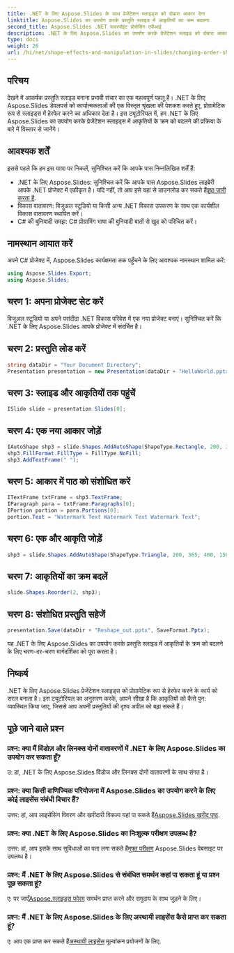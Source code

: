 ```yaml
---
title: .NET के लिए Aspose.Slides के साथ प्रेजेंटेशन स्लाइड्स को दोबारा आकार देना
linktitle: Aspose.Slides का उपयोग करके प्रस्तुति स्लाइड में आकृतियों का क्रम बदलना
second_title: Aspose.Slides .NET पावरपॉइंट प्रोसेसिंग एपीआई
description: .NET के लिए Aspose.Slides का उपयोग करके प्रेजेंटेशन स्लाइड को दोबारा आकार देने का तरीका जानें। आकृतियों को पुन व्यवस्थित करने और दृश्य अपील बढ़ाने के लिए इस चरण-दर-चरण मार्गदर्शिका का पालन करें।
type: docs
weight: 26
url: /hi/net/shape-effects-and-manipulation-in-slides/changing-order-shapes/
---
```

## परिचय
देखने में आकर्षक प्रस्तुति स्लाइड बनाना प्रभावी संचार का एक महत्वपूर्ण पहलू है। .NET के लिए Aspose.Slides डेवलपर्स को कार्यात्मकताओं की एक विस्तृत श्रृंखला की पेशकश करते हुए, प्रोग्रामेटिक रूप से स्लाइड्स में हेरफेर करने का अधिकार देता है। इस ट्यूटोरियल में, हम .NET के लिए Aspose.Slides का उपयोग करके प्रेजेंटेशन स्लाइड्स में आकृतियों के क्रम को बदलने की प्रक्रिया के बारे में विस्तार से जानेंगे।
## आवश्यक शर्तें
इससे पहले कि हम इस यात्रा पर निकलें, सुनिश्चित करें कि आपके पास निम्नलिखित शर्तें हैं:
-  .NET के लिए Aspose.Slides: सुनिश्चित करें कि आपके पास Aspose.Slides लाइब्रेरी आपके .NET प्रोजेक्ट में एकीकृत है। यदि नहीं, तो आप इसे यहां से डाउनलोड कर सकते हैं[पृष्ठ जारी करता है](https://releases.aspose.com/slides/net/).
- विकास वातावरण: विजुअल स्टूडियो या किसी अन्य .NET विकास उपकरण के साथ एक कार्यशील विकास वातावरण स्थापित करें।
- C# की बुनियादी समझ: C# प्रोग्रामिंग भाषा की बुनियादी बातों से खुद को परिचित करें।
## नामस्थान आयात करें
अपने C# प्रोजेक्ट में, Aspose.Slides कार्यक्षमता तक पहुँचने के लिए आवश्यक नामस्थान शामिल करें:
```csharp
using Aspose.Slides.Export;
using Aspose.Slides;
```
## चरण 1: अपना प्रोजेक्ट सेट करें
विजुअल स्टूडियो या अपने पसंदीदा .NET विकास परिवेश में एक नया प्रोजेक्ट बनाएं। सुनिश्चित करें कि .NET के लिए Aspose.Slides आपके प्रोजेक्ट में संदर्भित है।
## चरण 2: प्रस्तुति लोड करें
```csharp
string dataDir = "Your Document Directory";
Presentation presentation = new Presentation(dataDir + "HelloWorld.pptx");
```
## चरण 3: स्लाइड और आकृतियों तक पहुंचें
```csharp
ISlide slide = presentation.Slides[0];
```
## चरण 4: एक नया आकार जोड़ें
```csharp
IAutoShape shp3 = slide.Shapes.AddAutoShape(ShapeType.Rectangle, 200, 365, 400, 150);
shp3.FillFormat.FillType = FillType.NoFill;
shp3.AddTextFrame(" ");
```
## चरण 5: आकार में पाठ को संशोधित करें
```csharp
ITextFrame txtFrame = shp3.TextFrame;
IParagraph para = txtFrame.Paragraphs[0];
IPortion portion = para.Portions[0];
portion.Text = "Watermark Text Watermark Text Watermark Text";
```
## चरण 6: एक और आकृति जोड़ें
```csharp
shp3 = slide.Shapes.AddAutoShape(ShapeType.Triangle, 200, 365, 400, 150);
```
## चरण 7: आकृतियों का क्रम बदलें
```csharp
slide.Shapes.Reorder(2, shp3);
```
## चरण 8: संशोधित प्रस्तुति सहेजें
```csharp
presentation.Save(dataDir + "Reshape_out.pptx", SaveFormat.Pptx);
```
यह .NET के लिए Aspose.Slides का उपयोग करके प्रस्तुति स्लाइड में आकृतियों के क्रम को बदलने के लिए चरण-दर-चरण मार्गदर्शिका को पूरा करता है।
## निष्कर्ष
.NET के लिए Aspose.Slides प्रेजेंटेशन स्लाइड्स को प्रोग्रामेटिक रूप से हेरफेर करने के कार्य को सरल बनाता है। इस ट्यूटोरियल का अनुसरण करके, आपने सीखा है कि आकृतियों को कैसे पुन: व्यवस्थित किया जाए, जिससे आप अपनी प्रस्तुतियों की दृश्य अपील को बढ़ा सकते हैं।
## पूछे जाने वाले प्रश्न
### प्रश्न: क्या मैं विंडोज़ और लिनक्स दोनों वातावरणों में .NET के लिए Aspose.Slides का उपयोग कर सकता हूँ?
उ: हां, .NET के लिए Aspose.Slides विंडोज और लिनक्स दोनों वातावरणों के साथ संगत है।
### प्रश्न: क्या किसी वाणिज्यिक परियोजना में Aspose.Slides का उपयोग करने के लिए कोई लाइसेंस संबंधी विचार हैं?
 उत्तर: हां, आप लाइसेंसिंग विवरण और खरीदारी विकल्प यहां पा सकते हैं[Aspose.Slides खरीद पृष्ठ](https://purchase.aspose.com/buy).
### प्रश्न: क्या .NET के लिए Aspose.Slides का निःशुल्क परीक्षण उपलब्ध है?
 उत्तर: हां, आप इसके साथ सुविधाओं का पता लगा सकते हैं[मुफ्त परीक्षण](https://releases.aspose.com/) Aspose.Slides वेबसाइट पर उपलब्ध है।
### प्रश्न: मैं .NET के लिए Aspose.Slides से संबंधित समर्थन कहां पा सकता हूं या प्रश्न पूछ सकता हूं?
 ए: पर जाएँ[Aspose.स्लाइड्स फोरम](https://forum.aspose.com/c/slides/11) समर्थन प्राप्त करने और समुदाय के साथ जुड़ने के लिए।
### प्रश्न: मैं .NET के लिए Aspose.Slides के लिए अस्थायी लाइसेंस कैसे प्राप्त कर सकता हूं?
 ए: आप एक प्राप्त कर सकते हैं[अस्थायी लाइसेंस](https://purchase.aspose.com/temporary-license/) मूल्यांकन प्रयोजनों के लिए.